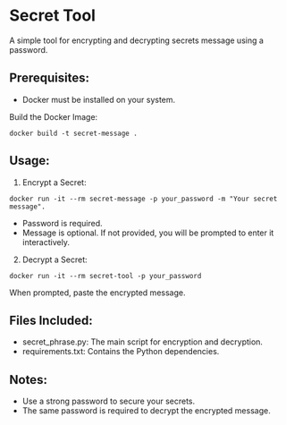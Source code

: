 # Secret Tool

A simple tool for encrypting and decrypting secrets message using a password.

## Prerequisites:
- Docker must be installed on your system.

Build the Docker Image:
```shell
docker build -t secret-message .
```

## Usage:

1. Encrypt a Secret:
```shell
docker run -it --rm secret-message -p your_password -m "Your secret message".
```
- Password is required.
- Message is optional. If not provided, you will be prompted to enter it interactively.

2. Decrypt a Secret:
```shell
docker run -it --rm secret-tool -p your_password
```
When prompted, paste the encrypted message.

## Files Included:
- secret_phrase.py: The main script for encryption and decryption.
- requirements.txt: Contains the Python dependencies.

## Notes:
- Use a strong password to secure your secrets.
- The same password is required to decrypt the encrypted message.
